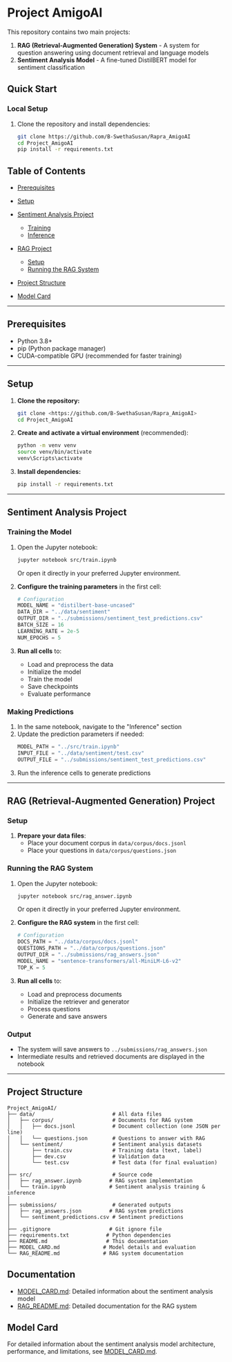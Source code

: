 # Project AmigoAI

This repository contains two main projects:

1. **RAG (Retrieval-Augmented Generation) System** - A system for question answering using document retrieval and language models
2. **Sentiment Analysis Model** - A fine-tuned DistilBERT model for sentiment classification

## Quick Start

### Local Setup

1. Clone the repository and install dependencies:
   ```bash
   git clone https://github.com/B-SwethaSusan/Rapra_AmigoAI
   cd Project_AmigoAI
   pip install -r requirements.txt
   ```

## Table of Contents

* [Prerequisites](#prerequisites)
* [Setup](#setup)
* [Sentiment Analysis Project](#sentiment-analysis-project)

  * [Training](#training-the-model)
  * [Inference](#running-inference)
* [RAG Project](#rag-project)

  * [Setup](#rag-setup)
  * [Running the RAG System](#running-the-rag-system)
* [Project Structure](#project-structure)
* [Model Card](#model-card)

---

## Prerequisites

* Python 3.8+
* pip (Python package manager)
* CUDA-compatible GPU (recommended for faster training)

---

## Setup

1. **Clone the repository:**

   ```bash
   git clone <https://github.com/B-SwethaSusan/Rapra_AmigoAI>
   cd Project_AmigoAI
   ```

2. **Create and activate a virtual environment** (recommended):

   ```bash
   python -m venv venv
   source venv/bin/activate   
   venv\Scripts\activate    
   ```

3. **Install dependencies:**

   ```bash
   pip install -r requirements.txt
   ```

---

## Sentiment Analysis Project

### Training the Model

1. Open the Jupyter notebook:
   ```bash
   jupyter notebook src/train.ipynb
   ```
   Or open it directly in your preferred Jupyter environment.

2. **Configure the training parameters** in the first cell:
   ```python
   # Configuration
   MODEL_NAME = "distilbert-base-uncased"
   DATA_DIR = "../data/sentiment"
   OUTPUT_DIR = "../submissions/sentiment_test_predictions.csv"
   BATCH_SIZE = 16
   LEARNING_RATE = 2e-5
   NUM_EPOCHS = 5
   ```

3. **Run all cells** to:
   - Load and preprocess the data
   - Initialize the model
   - Train the model
   - Save checkpoints
   - Evaluate performance

### Making Predictions

1. In the same notebook, navigate to the "Inference" section
2. Update the prediction parameters if needed:
   ```python
   MODEL_PATH = "../src/train.ipynb"  
   INPUT_FILE = "../data/sentiment/test.csv"
   OUTPUT_FILE = "../submissions/sentiment_test_predictions.csv"
   ```
3. Run the inference cells to generate predictions

---

## RAG (Retrieval-Augmented Generation) Project

### Setup

1. **Prepare your data files**:
   - Place your document corpus in `data/corpus/docs.jsonl`
   - Place your questions in `data/corpus/questions.json`

### Running the RAG System

1. Open the Jupyter notebook:
   ```bash
   jupyter notebook src/rag_answer.ipynb
   ```
   Or open it directly in your preferred Jupyter environment.

2. **Configure the RAG system** in the first cell:
   ```python
   # Configuration
   DOCS_PATH = "../data/corpus/docs.jsonl"
   QUESTIONS_PATH = "../data/corpus/questions.json"
   OUTPUT_DIR = "../submissions/rag_answers.json"
   MODEL_NAME = "sentence-transformers/all-MiniLM-L6-v2"
   TOP_K = 5 
   ```

3. **Run all cells** to:
   - Load and preprocess documents
   - Initialize the retriever and generator
   - Process questions
   - Generate and save answers

### Output
- The system will save answers to `../submissions/rag_answers.json`
- Intermediate results and retrieved documents are displayed in the notebook

---

## Project Structure

```
Project_AmigoAI/
├── data/                         # All data files
│   ├── corpus/                   # Documents for RAG system
│   │   ├── docs.jsonl            # Document collection (one JSON per line)
│   │   └── questions.json        # Questions to answer with RAG
│   └── sentiment/                # Sentiment analysis datasets
│       ├── train.csv             # Training data (text, label)
│       ├── dev.csv               # Validation data
│       └── test.csv              # Test data (for final evaluation)
│
├── src/                          # Source code
│   ├── rag_answer.ipynb         # RAG system implementation
│   └── train.ipynb              # Sentiment analysis training & inference
│
├── submissions/                  # Generated outputs
│   ├── rag_answers.json         # RAG system predictions
│   └── sentiment_predictions.csv # Sentiment predictions
│
├── .gitignore                   # Git ignore file
├── requirements.txt            # Python dependencies
├── README.md                   # This documentation
├── MODEL_CARD.md              # Model details and evaluation
└── RAG_README.md              # RAG system documentation
```

## Documentation

- [MODEL_CARD.md](MODEL_CARD.md): Detailed information about the sentiment analysis model
- [RAG_README.md](RAG_README.md): Detailed documentation for the RAG system

## Model Card

For detailed information about the sentiment analysis model architecture, performance, and limitations, see [MODEL_CARD.md](MODEL_CARD.md).



